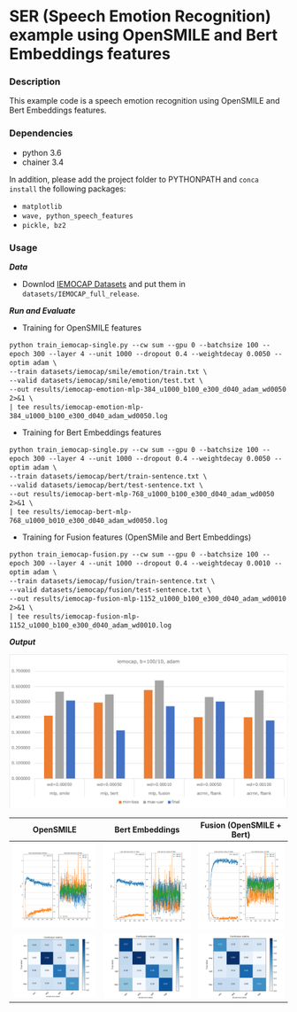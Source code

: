 # SER (Speech Emotion Recognition) example using OpenSMILE and Bert Embeddings features

### Description

This example code is a speech emotion recognition using OpenSMILE and Bert Embeddings features.

### Dependencies
- python 3.6
- chainer 3.4

In addition, please add the project folder to PYTHONPATH and `conca install` the following packages:
- `matplotlib`
- `wave, python_speech_features`
- `pickle, bz2`

### Usage ###

***Data***

  - Downlod [IEMOCAP Datasets](https://sail.usc.edu/iemocap/release_form.php) and put them in `datasets/IEMOCAP_full_release`.

***Run and Evaluate***

- Training for OpenSMILE features

```
python train_iemocap-single.py --cw sum --gpu 0 --batchsize 100 --epoch 300 --layer 4 --unit 1000 --dropout 0.4 --weightdecay 0.0050 --optim adam \
--train datasets/iemocap/smile/emotion/train.txt \
--valid datasets/iemocap/smile/emotion/test.txt \
--out results/iemocap-emotion-mlp-384_u1000_b100_e300_d040_adam_wd0050 2>&1 \
| tee results/iemocap-emotion-mlp-384_u1000_b100_e300_d040_adam_wd0050.log
```

- Training for Bert Embeddings features
```
python train_iemocap-single.py --cw sum --gpu 0 --batchsize 100 --epoch 300 --layer 4 --unit 1000 --dropout 0.4 --weightdecay 0.0050 --optim adam \
--train datasets/iemocap/bert/train-sentence.txt \
--valid datasets/iemocap/bert/test-sentence.txt \
--out results/iemocap-bert-mlp-768_u1000_b100_e300_d040_adam_wd0050 2>&1 \
| tee results/iemocap-bert-mlp-768_u1000_b010_e300_d040_adam_wd0050.log
```

- Training for Fusion features (OpenSMile and Bert Embeddings)
```
python train_iemocap-fusion.py --cw sum --gpu 0 --batchsize 100 --epoch 300 --layer 4 --unit 1000 --dropout 0.4 --weightdecay 0.0010 --optim adam \
--train datasets/iemocap/fusion/train-sentence.txt \
--valid datasets/iemocap/fusion/test-sentence.txt \
--out results/iemocap-fusion-mlp-1152_u1000_b100_e300_d040_adam_wd0010 2>&1 \
| tee results/iemocap-fusion-mlp-1152_u1000_b100_e300_d040_adam_wd0010.log
```

***Output***

<img src="results/results.png"/>
 
|OpenSMILE|Bert Embeddings|Fusion (OpenSMILE + Bert)|
|---|---|---|
![OpenSMILE](results/iemocap-emotion-mlp-384_u1000_b100_e300_d040_adam_wd0050.png)|![Bert](results/iemocap-bert-mlp-768_u1000_b100_e300_d040_adam_wd0050.png)|![Fusion](results/iemocap-fusion-mlp-1152_u1000_b100_e300_d040_adam_wd0010.png)
![blstm](results/iemocap-emotion-mlp-384_u1000_b100_e300_d040_adam_wd0050-cm-early_stopped-uar.png)|![blstm](results/iemocap-bert-mlp-768_u1000_b100_e300_d040_adam_wd0050-cm-early_stopped-uar.png)|![Fusion](results/iemocap-fusion-mlp-1152_u1000_b100_e300_d040_adam_wd0010-cm-early_stopped-uar.png)